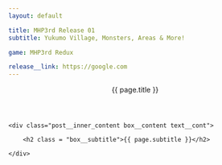 ```yaml
---
layout: default

title: MHP3rd Release 01
subtitle: Yukumo Village, Monsters, Areas & More!

game: MHP3rd Redux

release__link: https://google.com
---
```


<article class = "sect box__content_wrapper">
	<header>{{ page.title }}</header>

	<div class="post__inner_content box__content text__cont">

		<h2 class = "box__subtitle">{{ page.subtitle }}</h2>

	</div>
</article>